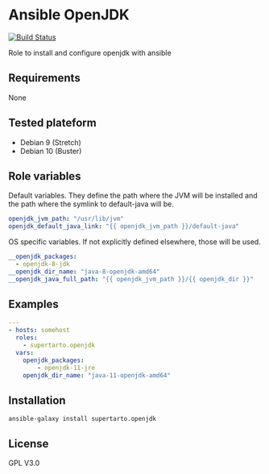 # Ansible OpenJDK
[![Build Status](https://travis-ci.org/supertarto/ansible-openjdk.svg?branch=master)](https://travis-ci.org/supertarto/ansible-openjdk)

Role to install and configure openjdk with ansible

## Requirements
None

## Tested plateform
* Debian 9 (Stretch)
* Debian 10 (Buster)

## Role variables
Default variables. They define the path where the JVM will be installed and the path where the symlink to default-java will be. 
```yml
openjdk_jvm_path: "/usr/lib/jvm"
openjdk_default_java_link: "{{ openjdk_jvm_path }}/default-java"
```
OS specific variables. If not explicitly defined elsewhere, those will be used. 
```yml
__openjdk_packages:
  - openjdk-8-jdk
__openjdk_dir_name: "java-8-openjdk-amd64"
__openjdk_java_full_path: "{{ openjdk_jvm_path }}/{{ openjdk_dir }}"
```

## Examples
```yml
---
- hosts: somehost
  roles:
    - supertarto.openjdk
  vars:
    openjdk_packages:
        - openjdk-11-jre
    openjdk_dir_name: "java-11-openjdk-amd64"    
```
## Installation
```
ansible-galaxy install supertarto.openjdk
```
## License
GPL V3.0
